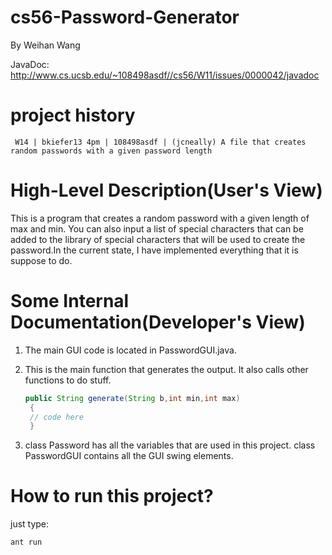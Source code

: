 cs56-Password-Generator
=======================

By Weihan Wang

JavaDoc: http://www.cs.ucsb.edu/~108498asdf//cs56/W11/issues/0000042/javadoc


project history
===============
```
 W14 | bkiefer13 4pm | 108498asdf | (jcneally) A file that creates random passwords with a given password length
```

High-Level Description(User's View)
===================================

This is a program that creates a random password with a given length of max and min. You can also input a list of special characters that can be added to the library of special characters that will be used to create the password.In the current state, I have implemented everything that it is suppose to do.


Some Internal Documentation(Developer's View)
=============================================

1. The main GUI code is located in PasswordGUI.java. 

2. This is the main function that generates the output. It also calls other functions to do stuff.
    ```java
	public String generate(String b,int min,int max)
	 {
	 // code here 
	 }
    ```
3. class Password has all the variables that are used in this project.  class PasswordGUI contains all the GUI swing elements.

How to run this project?
========================

just type: 

```
ant run
```





